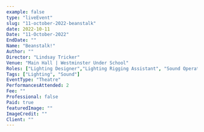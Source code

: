 ```yaml
---
example: false
type: "liveEvent"
slug: "11-october-2022-beanstalk"
date: 2022-10-11
Date: "11-October-2022"
EndDate: ""
Name: "Beanstalk!"
Author: ""
Director: "Lindsay Tricker"
Venue: "Main Hall | Westminster Under School"
Roles: ["Lighting Designer","Lighting Rigging Assistant", "Sound Operator"]
Tags: ["Lighting", "Sound"]
EventType: "Theatre"
PerformancesAttended: 2
Fee: ""
Professional: false
Paid: true
featuredImage: ""
ImageCredit: ""
Client: ""
---
```

